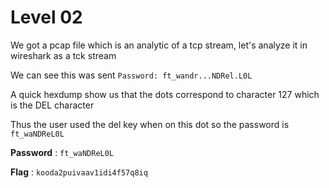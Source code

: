 # Level 02

We got a pcap file which is an analytic of a tcp stream, let's analyze it in wireshark as a tck stream

We can see this was sent
``
Password: ft_wandr...NDRel.L0L
``

A quick hexdump show us that the dots correspond to character 127 which is the DEL character

Thus the user used the del key when on this dot so the password is `ft_waNDReL0L`

**Password** : `ft_waNDReL0L`

**Flag** : `kooda2puivaav1idi4f57q8iq`